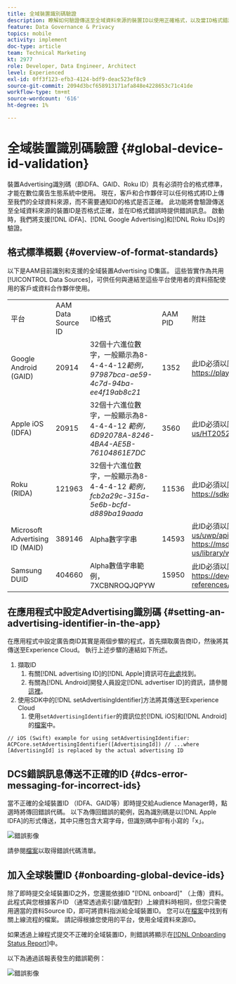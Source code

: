 ```yaml
---
title: 全域裝置識別碼驗證
description: 瞭解如何驗證傳送至全域資料來源的裝置ID以使用正確格式，以及當ID格式錯誤時如何傳送錯誤訊息。
feature: Data Governance & Privacy
topics: mobile
activity: implement
doc-type: article
team: Technical Marketing
kt: 2977
role: Developer, Data Engineer, Architect
level: Experienced
exl-id: 0ff3f123-efb3-4124-bdf9-deac523ef8c9
source-git-commit: 2094d3bcf658913171afa848e4228653c71c41de
workflow-type: tm+mt
source-wordcount: '616'
ht-degree: 1%

---
```


# 全域裝置識別碼驗證 {#global-device-id-validation}

裝置Advertising識別碼（即iDFA、GAID、Roku ID）具有必須符合的格式標準，才能在數位廣告生態系統中使用。 現在，客戶和合作夥伴可以任何格式將ID上傳至我們的全球資料來源，而不需要通知ID的格式是否正確。 此功能將會驗證傳送至全域資料來源的裝置ID是否格式正確，並在ID格式錯誤時提供錯誤訊息。 啟動時，我們將支援[!DNL iDFA]、[!DNL Google Advertising]和[!DNL Roku IDs]的驗證。

## 格式標準概觀 {#overview-of-format-standards}

以下是AAM目前識別和支援的全域裝置Advertising ID集區。 這些皆實作為共用[!UICONTROL Data Sources]，可供任何與連結至這些平台使用者的資料搭配使用的客戶或資料合作夥伴使用。

<table>
  <tr>
   <td>平台 </td>
   <td>AAM Data Source ID </td>
   <td>ID格式 </td>
   <td>AAM PID </td>
   <td>附註 </td>
  </tr>
  <tr>
   <td>Google Android (GAID)</td>
   <td>20914</td>
   <td>32個十六進位數字，一般顯示為8-4-4-4-12<em>範例， 97987bca-ae59-4c7d-94ba-ee4f19ab8c21<br/> </em> </td>
   <td>1352</td>
   <td>此ID必須以原始/未雜湊/未變更的表單參考來收集 — <a href="https://play.google.com/about/monetization-ads/ads/ad-id/">https://play.google.com/about/monetization-ads/ads/ad-id/</a></td>
  </tr>
  <tr>
   <td>Apple iOS (IDFA)</td>
   <td>20915</td>
   <td>32個十六進位數字，一般顯示為8-4-4-4-12 <em>範例，6D92078A-8246-4BA4-AE5B-76104861E7DC<br /> </em> </td>
   <td>3560</td>
   <td>此ID必須以原始/未雜湊/未變更的表單參考來收集 — <a href="https://support.apple.com/en-us/HT205223">https://support.apple.com/en-us/HT205223</a></td>
  </tr>
  <tr>
   <td>Roku (RIDA)</td>
   <td>121963</td>
   <td>32個十六進位數字，一般顯示為8-4-4-4-12 <em>範例，</em> <em>fcb2a29c-315a-5e6b-bcfd-d889ba19aada</em></td>
   <td>11536</td>
   <td>此ID必須以原始/未雜湊/未變更的表單參考來收集 — <a href="https://sdkdocs.roku.com/display/sdkdoc/Roku+Advertising+Framework">https://sdkdocs.roku.com/display/sdkdoc/Roku+Advertising+Framework</a> </td>
  </tr>
  <tr>
   <td>Microsoft Advertising ID (MAID)</td>
   <td>389146</td>
   <td>Alpha數字字串</td>
   <td>14593</td>
   <td>此ID必須以原始/未雜湊/未變更的表單參考來收集 — <a href="https://docs.microsoft.com/en-us/uwp/api/windows.system.userprofile.advertisingmanager.advertisingid">https://docs.microsoft.com/en-us/uwp/api/windows.system.userprofile.advertisingmanager.advertisingid</a><br/><a href="https://msdn.microsoft.com/en-us/library/windows/apps/windows.system.userprofile.advertisingmanager.advertisingid.aspx">https://msdn.microsoft.com/en-us/library/windows/apps/windows.system.userprofile.advertisingmanager.advertisingid.aspx</a></td>
  </tr>
  <tr>
   <td>Samsung DUID</td>
   <td>404660</td>
   <td>Alpha數值字串範例，7XCBNROQJQPYW</td>
   <td>15950</td>
   <td>此ID必須以原始/未雜湊/未變更的表單參考來收集 — <a href="https://developer.samsung.com/tv/develop/api-references/samsung-product-api-references/productinfo-api">https://developer.samsung.com/tv/develop/api-references/samsung-product-api-references/productinfo-api</a> </td>
  </tr>
</table>

## 在應用程式中設定Advertising識別碼 {#setting-an-advertising-identifier-in-the-app}

在應用程式中設定廣告商ID其實是兩個步驟的程式，首先擷取廣告商ID，然後將其傳送至Experience Cloud。 執行上述步驟的連結如下所述。

1. 擷取ID
   1. 有關[!DNL advertising ID]的[!DNL Apple]資訊可在[此處](https://developer.apple.com/documentation/adsupport/asidentifiermanager)找到。
   1. 有關為[!DNL Android]開發人員設定[!DNL advertiser ID]的資訊，請參閱[這裡](http://android.cn-mirrors.com/google/play-services/id.html)。
1. 使用SDK中的[!DNL setAdvertisingIdentifier]方法將其傳送至Experience Cloud
   1. 使用`setAdvertisingIdentifier`的資訊位於[!DNL iOS]和[!DNL Android]的[檔案](https://aep-sdks.gitbook.io/docs/using-mobile-extensions/mobile-core/identity/identity-api-reference#set-an-advertising-identifier)中。

`// iOS (Swift) example for using setAdvertisingIdentifier:`
`ACPCore.setAdvertisingIdentifier([AdvertisingId]) // ...where [AdvertisingId] is replaced by the actual advertising ID`

## DCS錯誤訊息傳送不正確的ID  {#dcs-error-messaging-for-incorrect-ids}

當不正確的全域裝置ID （IDFA、GAID等）即時提交給Audience Manager時，點選時將傳回錯誤代碼。 以下為傳回錯誤的範例，因為識別碼是以[!DNL Apple IDFA]的形式傳送，其中只應包含大寫字母，但識別碼中卻有小寫的「x」。

![錯誤影像](assets/image_4_.png)

請參閱[檔案](https://experienceleague.adobe.com/docs/audience-manager/user-guide/api-and-sdk-code/dcs/dcs-api-reference/dcs-error-codes.html?lang=en#api-and-sdk-code)以取得錯誤代碼清單。

## 加入全球裝置ID {#onboarding-global-device-ids}

除了即時提交全域裝置ID之外，您還能依據ID &quot;[!DNL onboard]&quot; （上傳）資料。 此程式與您根據客戶ID （通常透過索引鍵/值配對）上線資料時相同，但您只需使用適當的資料Source ID，即可將資料指派給全域裝置ID。 您可以在[檔案](https://experienceleague.adobe.com/docs/audience-manager/user-guide/implementation-integration-guides/sending-audience-data/batch-data-transfer-process/batch-data-transfer-overview.html?lang=en#implementation-integration-guides)中找到有關上線流程的檔案。 請記得根據您使用的平台，使用全域資料來源ID。

如果透過上線程式提交不正確的全域裝置ID，則錯誤將顯示在[[!DNL Onboarding Status Report]](https://experienceleague.adobe.com/docs/audience-manager/user-guide/reporting/onboarding-status-report.html?lang=en#reporting)中。

以下為通過該報表發生的錯誤範例：

![錯誤影像](assets/image_5_.png)

